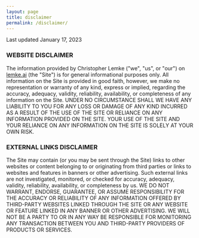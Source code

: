 ```yaml
---
layout: page
title: disclaimer
permalink: /disclaimer/
---
```



Last updated January 17, 2023
### WEBSITE DISCLAIMER
The information provided by Christopher Lemke ("we", "us", or "our") on [lemke.ai](https://lemke.ai) (the "Site") is for general informational purposes only. All information on the Site is provided
in good faith, however, we make no representation or warranty of any kind, express or implied, regarding the accuracy, adequacy, validity, reliability, availability, or
completeness of any information on the Site. UNDER NO CIRCUMSTANCE SHALL WE HAVE ANY LIABILITY TO YOU FOR ANY LOSS OR DAMAGE OF ANY KIND
INCURRED AS A RESULT OF THE USE OF THE SITE OR RELIANCE ON ANY INFORMATION PROVIDED ON THE SITE. YOUR USE OF THE SITE AND YOUR
RELIANCE ON ANY INFORMATION ON THE SITE IS SOLELY AT YOUR OWN RISK.
### EXTERNAL LINKS DISCLAIMER
The Site may contain (or you may be sent through the Site) links to other websites or content belonging to or originating from third parties or links to websites and features in
banners or other advertising. Such external links are not investigated, monitored, or checked for accuracy, adequacy, validity, reliability, availability, or completeness by us.
WE DO NOT WARRANT, ENDORSE, GUARANTEE, OR ASSUME RESPONSIBILITY FOR THE ACCURACY OR RELIABILITY OF ANY INFORMATION OFFERED BY
THIRD-PARTY WEBSITES LINKED THROUGH THE SITE OR ANY WEBSITE OR FEATURE LINKED IN ANY BANNER OR OTHER ADVERTISING. WE WILL NOT BE A
PARTY TO OR IN ANY WAY BE RESPONSIBLE FOR MONITORING ANY TRANSACTION BETWEEN YOU AND THIRD-PARTY PROVIDERS OF PRODUCTS OR
SERVICES.
